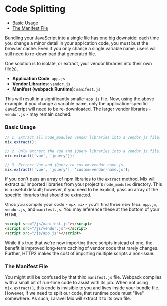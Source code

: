 # Code Splitting

-   [Basic Usage](#basic-usage)
-   [The Manifest File](#the-manifest-file)

Bundling your JavaScript into a single file has one big downside: each time you change a minor detail in your application code, you must bust the browser cache. Even if you only change a single variable name, users will still need to re-download that generated file.

One solution is to isolate, or extract, your vendor libraries into their own file(s).

-   **Application Code**: `app.js`
-   **Vendor Libraries**: `vendor.js`
-   **Manifest \(webpack Runtime\)**: `manifest.js`

This will result in a significantly smaller `app.js` file. Now, using the above example, if you change a variable name, only the application-specific JavaScript will need to be re-downloaded. The larger vendor libraries - `vendor.js` - may remain cached.

### Basic Usage

```js
// 1. Extract all node_modules vendor libraries into a vendor.js file.
mix.extract();

// 2. Only extract the Vue and jQuery libraries into a vendor.js file.
mix.extract(['vue', 'jquery']);

// 3. Extract Vue and jQuery to custom-vendor-name.js.
mix.extract(['vue', 'jquery'], 'custom-vendor-name.js');
```

If you don't pass an array of npm libraries to the `extract` method, Mix will extract _all_ imported libraries from your project's `node_modules` directory. This is a useful default; however, if you need to be explicit, pass an array of the specific libraries that should be extracted.

Once you compile your code - `npx mix` - you'll find three new files: `app.js`, `vendor.js`, and `manifest.js`. You may reference these at the bottom of your HTML.

```html
<script src="/js/manifest.js"></script>
<script src="/js/vendor.js"></script>
<script src="/js/app.js"></script>
```

While it's true that we're now importing three scripts instead of one, the benefit is improved long-term caching of vendor code that rarely changes. Further, HTTP2 makes the cost of importing multiple scripts a non-issue.

### The Manifest File

You might still be confused by that third `manifest.js` file. Webpack compiles with a small bit of run-time code to assist with its job. When not using `mix.extract()`, this code is invisible to you and lives inside your bundle file. However, if we need to split our code, that runtime code must "live" somewhere. As such, Laravel Mix will extract it to its own file.
